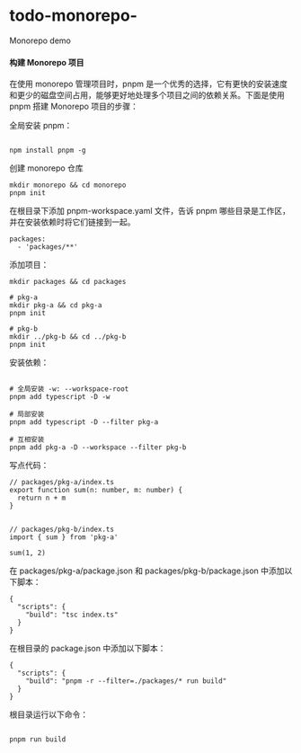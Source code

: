 # todo-monorepo-

Monorepo demo

#### 构建 Monorepo 项目

在使用 monorepo 管理项目时，pnpm 是一个优秀的选择，它有更快的安装速度和更少的磁盘空间占用，能够更好地处理多个项目之间的依赖关系。下面是使用 pnpm 搭建 Monorepo 项目的步骤：

全局安装 pnpm：

```

npm install pnpm -g

```

创建 monorepo 仓库

```
mkdir monorepo && cd monorepo
pnpm init

```

在根目录下添加 pnpm-workspace.yaml 文件，告诉 pnpm 哪些目录是工作区，并在安装依赖时将它们链接到一起。

```
packages:
  - 'packages/**'

```

添加项目：

```
mkdir packages && cd packages

# pkg-a
mkdir pkg-a && cd pkg-a
pnpm init

# pkg-b
mkdir ../pkg-b && cd ../pkg-b
pnpm init

```

安装依赖：

```

# 全局安装 -w: --workspace-root
pnpm add typescript -D -w

# 局部安装
pnpm add typescript -D --filter pkg-a

# 互相安装
pnpm add pkg-a -D --workspace --filter pkg-b

```

写点代码：

```
// packages/pkg-a/index.ts
export function sum(n: number, m: number) {
  return n + m
}


// packages/pkg-b/index.ts
import { sum } from 'pkg-a'

sum(1, 2)

```

在 packages/pkg-a/package.json 和 packages/pkg-b/package.json 中添加以下脚本：

```
{
  "scripts": {
    "build": "tsc index.ts"
  }
}

```

在根目录的 package.json 中添加以下脚本：

```
{
  "scripts": {
    "build": "pnpm -r --filter=./packages/* run build"
  }
}

```

根目录运行以下命令：

```

pnpm run build

```
